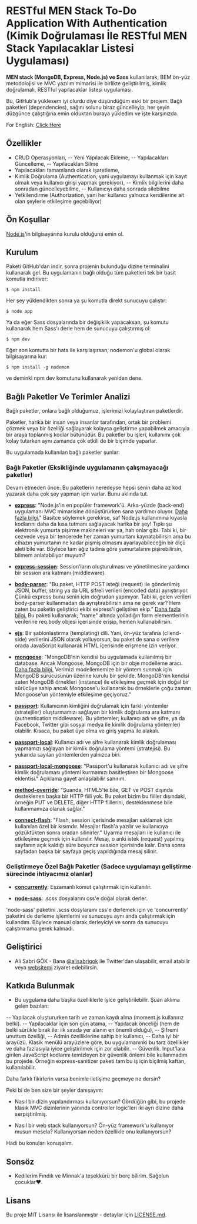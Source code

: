 # RESTful MEN Stack To-Do Application With Authentication (Kimik Doğrulaması İle RESTful MEN Stack Yapılacaklar Listesi Uygulaması)

**MEN stack (MongoDB, Express, Node.js) ve Sass** kullanılarak, BEM ön-yüz metodolojisi ve MVC yazılım mimarisi ile birlikte geliştirilmiş, kimlik doğrulamalı, RESTful yapılacaklar listesi uygulaması.

Bu, GitHub'a yüklesem iyi olurdu diye düşündüğüm eski bir projem. Bağlı paketleri (dependencies), sağını solunu biraz güncelleyip, her şeyin düzgünce çalıştığına emin olduktan buraya yükledim ve işte karşınızda.

For English: [Click Here](https://github.com/alisabrigok/men-stack-to-do/blob/master/README.md)

## Özellikler

  - CRUD Operasyonları,
  -- Yeni Yapılacak Ekleme, 
  -- Yapılacakları Güncelleme,
  -- Yapılacakları Silme
  - Yapılacakları tamamlandı olarak işaretleme,
  - Kimlik Doğrulama (Authentication, yani uygulamayı kullanmak için kayıt olmak veya kullanıcı girişi yapmak gerekiyor),
  -- Kimlik bilgilerini daha sonradan güncelleyebilme,
  -- Kullanıcıyı daha sonrada silebilme
  - Yetkilendirme (Authorization, yani her kullanıcı yalnızca kendilerine ait olan şeylerle etkileşime geçebiliyor)
 
## Ön Koşullar

[Node.js](https://nodejs.org/en/)'in bilgisayarına kurulu olduğuna emin ol.

## Kurulum

Paketi GitHub'dan indir, sonra projenin bulunduğu dizine terminalini kullanarak gel. Bu uygulamanın bağlı olduğu tüm paketleri tek bir basit komutla indiriver:

```
$ npm install
```

Her şey yüklendikten sonra ya şu komutla direkt sunucuyu çalıştır:

```
$ node app
```

Ya da eğer Sass dosyalarında bir değişiklik yapacaksan, şu komutu kullanarak hem Sass'ı derle hem de sunucuyu çalıştırmış ol:

```
$ npm dev
```

Eğer son komutta bir hata ile karşılaşırsan, nodemon'u global olarak bilgisayarına kur:

```
$ npm install -g nodemon
```

ve deminki npm dev komutunu kullanarak yeniden dene.
 
## Bağlı Paketler Ve Terimler Analizi

Bağlı paketler, onlara bağlı olduğumuz, işlerimizi kolaylaştıran paketlerdir.

Paketler, harika bir insan veya insanlar tarafından, ortak bir problemi çözmek veya bir özelliği sağlayarak kolayca geliştirme yapabilmek amacıyla bir araya toplanmış kodlar bütünüdür. Bu paketler bu işleri, kullanımı çok kolay tutarken aynı zamanda çok etkili de bir biçimde yaparlar.

Bu uygulamada kullanılan bağlı paketler şunlar:

### Bağlı Paketler (Eksikliğinde uygulamanın çalışmayacağı paketler)

Devam etmeden önce: Bu paketlerin neredeyse hepsi senin daha az kod yazarak daha çok şey yapman için varlar. Bunu aklında tut.

- **[express](https://expressjs.com/)**: "Node.js'in en popüler framework'ü. Arka-yüzde (back-end) uygulamanı MVC mimarisine dönüştürürken sana yardımcı oluyor. [Daha fazla bilgi.](https://stackoverflow.com/questions/12616153/what-is-express-js)" Basitce söylemek gerekirse, saf Node.js kullanımına kıyasla kodlarını daha da kısa tutmanı sağlayacak harika bir şey! Tıpkı şu elektronik yumurta pişirme makineleri var ya, hah onlar gibi. Tabi ki, bir cezvede veya bir tencerede her zaman yumurtanı kaynatabilirsin ama bu cihazın yumurtanın ne kadar pişmiş olmasını ayarlayabileceğin bir ölçü aleti bile var. Böylece tam ağız tadına göre yumurtalarını pişirebilirsin, bilmem anlatabiliyor muyum?

- **[express-session](https://www.npmjs.com/package/express-session)**: Session'ların oluşturulması ve yönetilmesine yardımcı bir session ara katmanı (middleware).

- **[body-parser](https://www.npmjs.com/package/express-session)**: "Bu paket, HTTP POST isteği (request) ile gönderilmiş JSON, buffer, string ya da URL şifreli verileri (encoded data) ayrıştırıyor. Çünkü express bunu senin için doğrudan yapmıyor. Tabi ki, gelen verileri body-parser kullanmadan da ayrıştırabilirsin ama ne gerek var? Hem zaten bu paketin geliştirici ekibi express'i geliştiren ekip." [Daha fazla bilgi.](https://stackoverflow.com/questions/38306569/what-does-body-parser-do-with-express) Bu paketi kullanarak; "name" altında yolladığın form elementlerinin verilerine req.body objesi içerisinde erişip, hemen kullanabilirsin.

- **[ejs](http://ejs.co/)**: Bir şablonlaştırma (templating) dili. Yani, ön-yüz tarafına (cliend-side) verilerini JSON olarak yolluyorsun, bu paket de sana o verilere orada JavaScript kullanarak HTML içerisinde erişmene izin veriyor.

- **[mongoose](http://mongoosejs.com/)**: "MongoDB'nin kendisi bu uygulamada kullanılmış bir database. Ancak Mongoose, MongoDB için bir obje modelleme aracı. [Daha fazla bilgi.](https://stackoverflow.com/questions/28712248/difference-between-mongodb-and-mongoose) Verimizi modellememize bir yöntem sunmak için MongoDB sürücüsünün üzerine kurulu bir şekilde. MongoDB'nin kendisi zaten MongoDB örnekleri (instance) ile etkileşime geçmek için doğal bir sürücüye sahip ancak Mongoose'u kullanarak bu örneklerle çoğu zaman Mongoose'un yöntemiyle etkileşime geçiyoruz."

- **[passport](http://www.passportjs.org/)**: Kullanıcının kimliğini doğrulamak için farklı yöntemler (stratejiler) oluşturmamızı sağlayan bir kimlik doğrulama ara katmanı (authentication middleware). Bu yöntemler; kullanıcı adı ve şifre, ya da Facebook, Twitter gibi sosyal medya ile kimlik doğrulama yöntemleri olabilir. Kısaca, bu paket üye olma ve giriş yapma ile alakalı.

- **[passport-local](https://www.npmjs.com/package/passport-local)**: Kullanıcı adı ve şifre kullanarak kimlik doğrulaması yapmamızı sağlayan bir kimlik doğrulama yöntemi (stratejisi). Bu yukarıda sayılan yöntemlerden yalnızca biri.

- **[passport-local-mongoose](https://stackoverflow.com/questions/28712248/difference-between-mongodb-and-mongoose)**:  "Passport'u kullanarak kullanıcı adı ve şifre kimlik doğrulaması yöntemi kurmamızı basitleştiren bir Mongoose eklentisi." Açıklama gayet anlaşılabilir sanırım.

- **[method-override](https://www.npmjs.com/package/method-override)**: "Şuanda, HTML5'te bile, GET ve POST dışında desteklenen başka bir HTTP fiili yok. Bu paket bizim bu fiiller dışındaki, örneğin PUT ve DELETE, diğer HTTP fiillerini, desteklenmese bile kullanmamıza olanak sağlar."

- **[connect-flash](https://www.npmjs.com/package/connect-flash)**: "Flash, session içerisinde mesajları saklamak için kullanılan özel bir kısımdır. Mesajlar flash'a yazılır ve kullanıcıya gözüktükten sonra oradan silinirler." Uyarma mesajları ile kullanıcı ile etkileşime geçmek için kullanılır. Mesaj, o anki istek (request) yapılmış sayfanın açık kaldığı süre boyunca session içerisinde kalır. Daha sonra sayfadan başka bir sayfaya geçiş yapıldığında mesaj silinir.

### Geliştirmeye Özel Bağlı Paketler (Sadece uygulamayı geliştirme sürecinde ihtiyacımız olanlar)

- **[concurrently](https://www.npmjs.com/package/concurrently)**: Eşzamanlı komut çalıştırmak için kullanılır.

- **[node-sass](https://www.npmjs.com/package/concurrently)**: .scss dosyalarını css'e doğal olarak derler.

'node-sass' paketini .scss dosylaraını css'e derlemek için ve 'concurrently' paketini de derleme işlemlerini ve sunucuyu aynı anda çalıştırmak için kullandım. Böylece manual olarak derleyiciyi ve sonra da sunucuyu çalıştırmama gerek kalmadı.

## Geliştirici

- Ali Sabri GÖK - Bana [@alisabrigok](https://twitter.com/alisabrigok) ile Twitter'dan ulaşabilir, email atabilir veya [websitemi](http://www.alisabri.com) ziyaret edebilirsin.

## Katkıda Bulunmak

- Bu uygulama daha başka özelliklerle iyice geliştirilebilir. Şuan aklıma gelen bazıları:

 -- Yapılacak oluştururken tarih ve zaman kaydı alma (moment.js kullanırız belki).
 -- Yapılacaklar için son gün atama,
 -- Yapılacak önceliği (hem de belki sürükle bırak ile: ilk sırada yer alanın en önemli olduğu),
 -- Şifremi unuttum özelliği,
 -- Admin özelliklerine sahip bir kullanıcı,
 -- Daha iyi bir arayüzü. Klasik menülü arayüzlere göre, bu uygulamanınki bu tarz özellikler ve daha fazlasıyla iyice geliştirilmek için zor olabilir.
 -- Güvenlik. Input'lara girilen JavaScript kodlarını temizleyen bir güvenlik önlemi bile kullanmadım bu projede. Örneğin express-sanitizer paketi tam bu iş için biçilmiş kaftan, kullanılabilir.

Daha farklı fikirlerin varsa benimle iletişime geçmeye ne dersin?

Peki bi de ben size bir şeyler danışayım:

- Nasıl bir dizin yapılandırması kullanıyorsun? Gördüğün gibi, bu projede klasik MVC dizinlerinin yanında controller logic'leri iki ayrı dizine daha serpiştirilmiş.

- Nasıl bir web stack kullanıyorsun? Ön-yüz framework'u kullanıyor musun mesela? Kullanıyorsan neden özellikle onu kullanıyorsun?

Hadi bu konuları konuşalım.

## Sonsöz

- Kedilerim Fındık ve Minnak'a teşekkürü bir borç bilirim. Sağolun çocuklar♥.

## Lisans

Bu proje MIT Lisansı ile lisanslanmıştır - detaylar için [LICENSE.md](https://github.com/alisabrigok/men-stack-to-do/blob/master/LICENSE).

